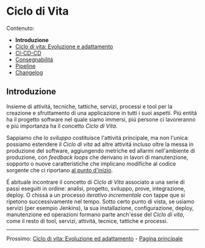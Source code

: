 # Ciclo di Vita

Contenuto:

- **Introduzione**
- [Ciclo di vita: Evoluzione e adattamento](application-lifecycle/al-evolution-and-adaptation.md)
- [CI-CD-CD](application-lifecycle/al-cicdcd.md)
- [Consegnabilitá](application-lifecycle/al-releasability.md)
- [Pipeline](application-lifecycle/al-pipeline.md)
- [Changelog](application-lifecycle/al-changelog.md)

## Introduzione

Insieme di attivitá, tecniche, tattiche, servizi, processi e tool per la creazione e sfruttamento di una applicazione in tutti i suoi aspetti. Piú entitá ha il progetto software nel quale siamo immersi, piú persone ci lavoreranno e piú importanza ha il concetto _Ciclo di Vita_.

Sappiamo che lo _sviluppo_ costituisce l'attivitá principale, ma non l'unica: possiamo estendere il _Ciclo di vita_ ad altre attivitá incluso oltre la messa in produzione del software, aggiungendo metriche ed allarmi nell'ambiente di produzione, con _feedback loops_ che derivano in lavori di manutenzione, sopporto o nuove caratteristiche che implicano modifiche al codice sorgente che ci riportano [al punto d'inizio](#introduzione).

É abituale incontrare il concetto di _Ciclo di Vita_ associato a una serie di passi eseguiti in ordine: analisi, progetto, sviluppo, prove, integrazione, deploy. O chissá a un processo _iterativo incrementale_ con tappe que si ripetono successivamente nel tempo. Sotto certo punto di vista, se usiamo servizi (per esempio Jenkins), la sua installazione, configurazione, deploy, manutenzione ed operazioni formano parte anch'esse del _Ciclo di vita_, come il resto di tool, servizi, attivitá, tecnice, tattiche e processi.

---

Prossimo: [Ciclo di vita: Evoluzione ed adattamento](application-lifecycle/al-evolution-and-adaptation.md) - [Pagina principale](toc.md)
